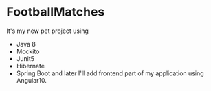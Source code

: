 # FootballMatches

It's my new pet project using 
* Java 8
* Mockito 
* Junit5 
* Hibernate
* Spring Boot
and later I'll add frontend part of my application using Angular10.
